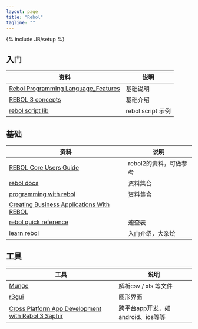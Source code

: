 ```yaml
---
layout: page
title: "Rebol"
tagline: ""
---
```

{% include JB/setup %}

## 入门

| 资料 | 说明 |
| ---- | ---- |
| [Rebol Programming Language_Features](http://en.wikibooks.org/wiki/REBOL_Programming/Language_Features) | 基础说明
| [REBOL 3 concepts](http://www.rebol.com/r3/docs/concepts.html) | 基础介绍
| [rebol script lib](http://www.rebol.org/index.r) | rebol script 示例


## 基础

| 资料 | 说明 |
| ---- | ---- |
| [REBOL Core Users Guide](http://www.rebol.com/docs/core23/rebolcore.html) | rebol2的资料，可做参考
| [rebol docs](http://www.rebol.com/docs.html) | 资料集合
| [programming with rebol](http://www.codeconscious.com/rebol/) | 资料集合
| [Creating Business Applications With REBOL](http://business-programming.com/business_programming.html) | 
| [rebol quick reference](http://www.rebol.com/docs/reference.html) | 速查表
| [learn rebol](http://re-bol.com/rebol.html) | 入门介绍，大杂烩

## 工具

| 工具 | 说明 |
| ---- | ---- |
| [Munge](http://www.dobeash.com/munge.html) | 解析csv / xls 等文件
| [r3gui](http://development.saphirion.com/rebol/) | 图形界面
| [Cross Platform App Development with Rebol 3 Saphir](http://learnrebol.com/rebol3_book.html) | 跨平台app开发，如android、ios等等
